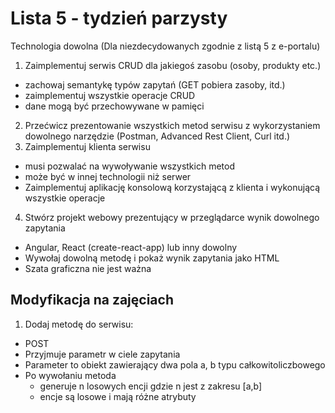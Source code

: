 # Lista 5 - tydzień parzysty


Technologia dowolna (Dla niezdecydowanych zgodnie z listą 5 z e-portalu)

1. Zaimplementuj serwis CRUD dla jakiegoś zasobu (osoby, produkty etc.)
  - zachowaj semantykę typów zapytań (GET pobiera zasoby, itd.)
  - zaimplementuj wszystkie operacje CRUD
  - dane mogą być przechowywane w pamięci
2. Przećwicz prezentowanie wszystkich metod serwisu z wykorzystaniem dowolnego narzędzie (Postman, Advanced Rest Client, Curl itd.)
3. Zaimplementuj klienta serwisu 
 - musi pozwalać na wywoływanie wszystkich metod
 - może być w innej technologii niż serwer
 - Zaimplementuj aplikację konsolową korzystającą z klienta i wykonującą wszystkie operacje
4. Stwórz projekt webowy prezentujący w przeglądarce wynik dowolnego zapytania 
 - Angular, React (create-react-app) lub inny dowolny
 - Wywołaj dowolną metodę i pokaż wynik zapytania jako HTML
 - Szata graficzna nie jest ważna


## Modyfikacja na zajęciach

1. Dodaj metodę do serwisu:
 - POST
 - Przyjmuje parametr w ciele zapytania
 - Parameter to obiekt zawierający dwa pola a, b typu całkowitoliczbowego
 - Po wywołaniu metoda
 	- generuje n losowych encji gdzie n jest z zakresu [a,b]
 	- encje są losowe i mają różne atrybuty
